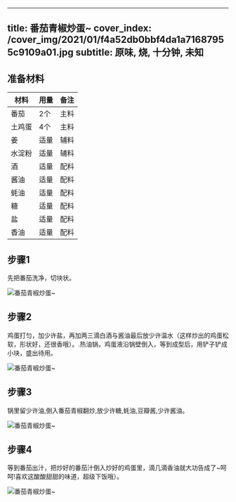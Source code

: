 
---
title: 番茄青椒炒蛋~
cover_index: /cover_img/2021/01/f4a52db0bbf4da1a71687955c9109a01.jpg
subtitle: 原味, 烧, 十分钟, 未知
---

## 准备材料

| 材料     | 用量 | 备注|
| ------- | ----- | --- |
| 番茄 | 2个| 主料 |
| 土鸡蛋 | 4个| 主料 |
| 姜 | 适量| 辅料 |
| 水淀粉 | 适量| 辅料 |
| 酒 | 适量| 配料 |
| 酱油 | 适量| 配料 |
| 蚝油 | 适量| 配料 |
| 糖 | 适量| 配料 |
| 盐 | 适量| 配料 |
| 香油 | 适量| 配料 |

## 步骤1

先把番茄洗净，切块状。

![番茄青椒炒蛋~](https://i8.meishichina.com/attachment/recipe/201010/201010111605381.jpg?x-oss-process=style/p320) 

## 步骤2

鸡蛋打匀，加少许盐，再加两三滴白酒与酱油最后放少许温水（这样炒出的鸡蛋松软，形状好，还很香哦）。.热油锅，鸡蛋液沿锅壁倒入，等到成型后，用铲子铲成小块，盛出待用。

![番茄青椒炒蛋~](https://i8.meishichina.com/attachment/recipe/201010/201010111608479.jpg?x-oss-process=style/p320) 

## 步骤3

锅里留少许油,倒入番茄青椒翻炒,放少许糖,蚝油,豆瓣酱,少许酱油。

![番茄青椒炒蛋~](https://i8.meishichina.com/attachment/recipe/201010/201010111618172.jpg?x-oss-process=style/p320) 

## 步骤4

等到番茄出汁，把炒好的番茄汁倒入炒好的鸡蛋里，滴几滴香油就大功告成了~呵呵!喜欢这酸酸甜甜的味道，超级下饭哦）。

![番茄青椒炒蛋~](https://i8.meishichina.com/attachment/recipe/201010/201010111624156.jpg?x-oss-process=style/p320) 

